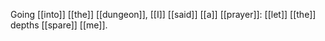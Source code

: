 Going [[into]] [[the]] [[dungeon]], [[I]] [[said]] [[a]] [[prayer]]: [[let]] [[the]] depths [[spare]] [[me]].